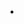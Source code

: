 ---
title: .
shortDescription: Polish general-anime discord server
heroImage: /servers/animetavern.webp
startDate: May 20 2023
endDate: Jun 25 2023
flag: ~4k Members | Discord Partnered
flagColor: 6bb3f2
company: Anime Tavern
position: Bot Developer
---